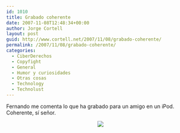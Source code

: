 ```yaml
---
id: 1010
title: Grabado coherente
date: 2007-11-08T12:48:34+00:00
author: Jorge Cortell
layout: post
guid: http://www.cortell.net/2007/11/08/grabado-coherente/
permalink: /2007/11/08/grabado-coherente/
categories:
  - CiberDerechos
  - Copyfight
  - General
  - Humor y curiosidades
  - Otras cosas
  - Technology
  - Technolust
---
```

Fernando me comenta lo que ha grabado para un amigo en un iPod. Coherente, sí­ señor.

<div style="text-align: center">
  <img src="http://farm3.static.flickr.com/2339/1916990624_79c6531b28.jpg" />
</div>